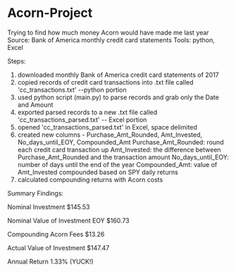 # Acorn-Project
Trying to find how much money Acorn would have made me last year
Source: Bank of America monthly credit card statements
Tools: python, Excel

Steps:
1) downloaded monthly Bank of America credit card statements of 2017
2) copied records of credit card transactions into .txt file called 'cc_transactions.txt'
--python portion
3) used python script (main.py) to parse records and grab only the Date and Amount
4) exported parsed records to a new .txt file called 'cc_transactions_parsed.txt'
-- Excel portion
5) opened 'cc_transactions_parsed.txt' in Excel, space delimited
6) created new columns - Purchase_Amt_Rounded, Amt_Invested, No_days_until_EOY, Compounded_Amt
    Purchase_Amt_Rounded: round each credit card transaction up
    Amt_Invested: the difference between Purchase_Amt_Rounded and the transaction amount
    No_days_until_EOY: number of days until the end of the year
    Compounded_Amt: value of Amt_Invested compounded based on SPY daily returns
7) calculated compounding returns with Acorn costs

Summary Findings:

Nominal Investment	              $145.53

Nominal Value of Investment EOY	  $160.73 

Compounding Acorn Fees	          $13.26

Actual Value of Investment	      $147.47 

Annual Return	                    1.33%  (YUCK!)



